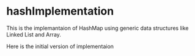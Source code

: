 # hashImplementation

This is the implemantaion of HashMap using generic data structures like Linked List and Array.

Here is the initial version of implementaion
